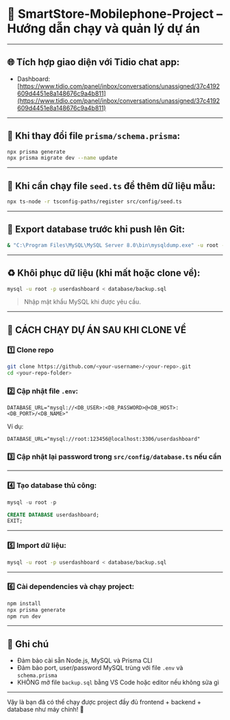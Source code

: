 # 📱 SmartStore-Mobilephone-Project – Hướng dẫn chạy và quản lý dự án

---

## 🌐 Tích hợp giao diện với Tidio chat app:

- Dashboard: [https://www.tidio.com/panel/inbox/conversations/unassigned/37c4192609d4451e8a148676c9a4b811](https://www.tidio.com/panel/inbox/conversations/unassigned/37c4192609d4451e8a148676c9a4b811)

---

## 🔄 Khi thay đổi file `prisma/schema.prisma`:

```bash
npx prisma generate
npx prisma migrate dev --name update
```

---

## 🌱 Khi cần chạy file `seed.ts` để thêm dữ liệu mẫu:

```bash
npx ts-node -r tsconfig-paths/register src/config/seed.ts
```

---

## 📀 Export database trước khi push lên Git:

```bash
& "C:\Program Files\MySQL\MySQL Server 8.0\bin\mysqldump.exe" -u root -p userdashboard > database\backup.sql
```

---

## ♻️ Khôi phục dữ liệu (khi mất hoặc clone về):

```bash
mysql -u root -p userdashboard < database/backup.sql
```

> Nhập mật khẩu MySQL khi được yêu cầu.

---

## 🚀 CÁCH CHẠY DỰ ÁN SAU KHI CLONE VỀ

### 1️⃣ Clone repo

```bash
git clone https://github.com/<your-username>/<your-repo>.git
cd <your-repo-folder>
```

### 2️⃣ Cập nhật file `.env`:

```env
DATABASE_URL="mysql://<DB_USER>:<DB_PASSWORD>@<DB_HOST>:<DB_PORT>/<DB_NAME>"
```

Ví dụ:

```env
DATABASE_URL="mysql://root:123456@localhost:3306/userdashboard"
```

### 3️⃣ Cập nhật lại password trong `src/config/database.ts` nếu cần

---

### 4️⃣ Tạo database thủ công:

```sql
mysql -u root -p
```

```sql
CREATE DATABASE userdashboard;
EXIT;
```

---

### 5️⃣ Import dữ liệu:

```bash
mysql -u root -p userdashboard < database/backup.sql
```

---

### 6️⃣ Cài dependencies và chạy project:

```bash
npm install
npx prisma generate
npm run dev
```

---

## 📌 Ghi chú

- Đảm bảo cài sẵn Node.js, MySQL và Prisma CLI
- Đảm bảo port, user/password MySQL trùng với file `.env` và `schema.prisma`
- KHÔNG mở file `backup.sql` bằng VS Code hoặc editor nếu không sửa gì

---

Vậy là bạn đã có thể chạy được project đầy đủ frontend + backend + database như máy chính! 🚀
